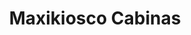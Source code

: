 ---
title: "Maxikiosco Cabinas"
url: /ciudad-autonoma-de-buenos-aires/maxikiosco-cabinas/
shop: Lebensmittel
---